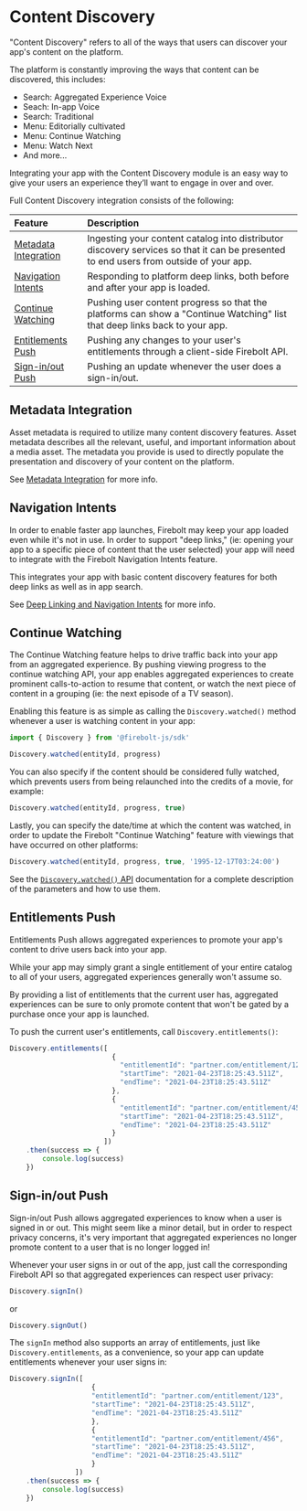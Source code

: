 # Content Discovery
"Content Discovery" refers to all of the ways that users can discover your app's content on the platform.

The platform is constantly improving the ways that content can be discovered, this includes:

- Search: Aggregated Experience Voice
- Seach: In-app Voice
- Search: Traditional
- Menu: Editorially cultivated
- Menu: Continue Watching
- Menu: Watch Next
- And more...

Integrating your app with the Content Discovery module is an easy way to give your users an experience they’ll want to engage in over and over.

Full Content Discovery integration consists of the following:

| Feature | Description |
| :------- | :----------- |
| [Metadata Integration](#metadata-integration) | Ingesting your content catalog into distributor discovery services so that it can be presented to end users from outside of your app. |
| [Navigation Intents](#navigation-intents) | Responding to platform deep links, both before and after your app is loaded. |
| [Continue Watching](#continue-watching) | Pushing user content progress so that the platforms can show a "Continue Watching" list that deep links back to your app. |
| [Entitlements Push](#entitlements-push) | Pushing any changes to your user's entitlements through a client-side Firebolt API. |
| [Sign-in/out Push](#sign-in-out-push) | Pushing an update whenever the user does a sign-in/out. |

## Metadata Integration
Asset metadata is required to utilize many content discovery features. Asset metadata describes all the relevant, useful, and important information about a media asset. The metadata you provide is used to directly populate the presentation and discovery of your content on the platform.

See [Metadata Integration](./metadata-integration.md) for more info.

## Navigation Intents
In order to enable faster app launches, Firebolt may keep your app loaded even while it's not in use. In order to support "deep links," (ie: opening your app to a specific piece of content that the user selected) your app will need to integrate with the Firebolt Navigation Intents feature. 

This integrates your app with basic content discovery features for both deep links as well as in app search.

See [Deep Linking and Navigation Intents](../discovery/deep-linking.md) for more info.

## Continue Watching
The Continue Watching feature helps to drive traffic back into your app from an aggregated experience. By pushing viewing progress to the continue watching API, your app enables aggregated experiences to create prominent calls-to-action to resume that content, or watch the next piece of content in a grouping (ie: the next episode of a TV season).

Enabling this feature is as simple as calling the `Discovery.watched()` method whenever a user is watching content in your app:

```javascript
import { Discovery } from '@firebolt-js/sdk'

Discovery.watched(entityId, progress)
```

You can also specify if the content should be considered fully watched, which prevents users from being relaunched into the credits of a movie, for example:

```javascript
Discovery.watched(entityId, progress, true)
```

Lastly, you can specify the date/time at which the content was watched, in order to update the Firebolt "Continue Watching" feature with viewings that have occurred on other platforms:

```javascript
Discovery.watched(entityId, progress, true, '1995-12-17T03:24:00')
```

See the [`Discovery.watched()` API](/api/discovery/#watched) documentation for a complete description of the parameters and how to use them.

## Entitlements Push
Entitlements Push allows aggregated experiences to promote your app's content to drive users back into your app.

While your app may simply grant a single entitlement of your entire catalog to all of your users, aggregated experiences generally won't assume so.

By providing a list of entitlements that the current user has, aggregated experiences can be sure to only promote content that won't be gated by a purchase once your app is launched.

To push the current user's entitlements, call `Discovery.entitlements()`:

```javascript
Discovery.entitlements([
                         {
                           "entitlementId": "partner.com/entitlement/123",
                           "startTime": "2021-04-23T18:25:43.511Z",
                           "endTime": "2021-04-23T18:25:43.511Z"
                         },
                         {
                           "entitlementId": "partner.com/entitlement/456",
                           "startTime": "2021-04-23T18:25:43.511Z",
                           "endTime": "2021-04-23T18:25:43.511Z"
                         }
                       ])
    .then(success => {
        console.log(success)
    })
```

## Sign-in/out Push
Sign-in/out Push allows aggregated experiences to know when a user is signed in or out. This might seem like a minor detail, but in order to respect privacy concerns, it's very important that aggregated experiences no longer promote content to a user that is no longer logged in!

Whenever your user signs in or out of the app, just call the corresponding Firebolt API so that aggregated experiences can respect user privacy:

```javascript
Discovery.signIn()
```

or

```javascript
Discovery.signOut()
```

The `signIn` method also supports an array of entitlements, just like `Discovery.entitlements`, as a convenience, so your app can update entitlements whenever your user signs in:

```javascript
Discovery.signIn([
                    {
                    "entitlementId": "partner.com/entitlement/123",
                    "startTime": "2021-04-23T18:25:43.511Z",
                    "endTime": "2021-04-23T18:25:43.511Z"
                    },
                    {
                    "entitlementId": "partner.com/entitlement/456",
                    "startTime": "2021-04-23T18:25:43.511Z",
                    "endTime": "2021-04-23T18:25:43.511Z"
                    }
                ])
    .then(success => {
        console.log(success)
    })
```
